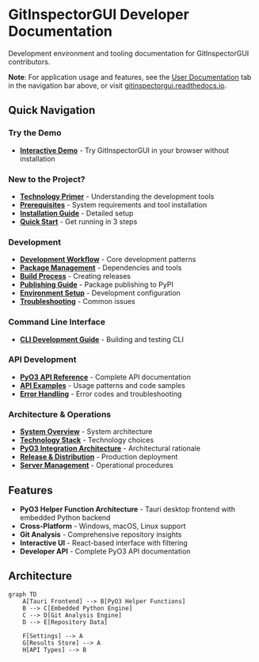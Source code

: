 # GitInspectorGUI Developer Documentation

Development environment and tooling documentation for GitInspectorGUI contributors.

**Note**: For application usage and features, see the [User Documentation](user-docs/index.md) tab in the navigation bar above, or visit [gitinspectorgui.readthedocs.io](https://gitinspectorgui.readthedocs.io/en/latest/).

## Quick Navigation

### Try the Demo

-   **[Interactive Demo](https://boost-edu-tools.github.io/gitinspectorgui/demo/)** - Try GitInspectorGUI in your browser without installation

### New to the Project?

-   **[Technology Primer](technology-primer.md)** - Understanding the development tools
-   **[Prerequisites](getting-started/01-prerequisites.md)** - System requirements and tool installation
-   **[Installation Guide](getting-started/02-installation.md)** - Detailed setup
-   **[Quick Start](getting-started/03-quick-start.md)** - Get running in 3 steps

### Development

-   **[Development Workflow](development/development-workflow.md)** - Core development patterns
-   **[Package Management](development/package-management.md)** - Dependencies and tools
-   **[Build Process](development/build-process.md)** - Creating releases
-   **[Publishing Guide](development/publishing.md)** - Package publishing to PyPI
-   **[Environment Setup](development/environment-setup.md)** - Development configuration
-   **[Troubleshooting](development/troubleshooting.md)** - Common issues

### Command Line Interface

-   **[CLI Development Guide](development/cli-development-guide.md)** - Building and testing CLI

### API Development

-   **[PyO3 API Reference](api/reference.md)** - Complete API documentation
-   **[API Examples](api/examples.md)** - Usage patterns and code samples
-   **[Error Handling](api/error-handling.md)** - Error codes and troubleshooting

### Architecture & Operations

-   **[System Overview](architecture/overview.md)** - System architecture
-   **[Technology Stack](architecture/technology-stack.md)** - Technology choices
-   **[PyO3 Integration Architecture](architecture/pyo3-integration.md)** - Architectural rationale
-   **[Release & Distribution](operations/deployment.md)** - Production deployment
-   **[Server Management](operations/server-management.md)** - Operational procedures

## Features

-   **PyO3 Helper Function Architecture** - Tauri desktop frontend with embedded Python backend
-   **Cross-Platform** - Windows, macOS, Linux support
-   **Git Analysis** - Comprehensive repository insights
-   **Interactive UI** - React-based interface with filtering
-   **Developer API** - Complete PyO3 API documentation

## Architecture

```mermaid
graph TD
    A[Tauri Frontend] --> B[PyO3 Helper Functions]
    B --> C[Embedded Python Engine]
    C --> D[Git Analysis Engine]
    D --> E[Repository Data]

    F[Settings] --> A
    G[Results Store] --> A
    H[API Types] --> B
```

